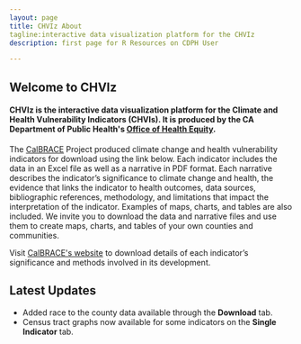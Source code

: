 ```yaml
---
layout: page
title: CHVIz About
tagline:interactive data visualization platform for the CHVIz
description: first page for R Resources on CDPH User

---
```


## Welcome to CHVIz 

#### CHVIz is the interactive data visualization platform for the Climate and Health Vulnerability Indicators (CHVIs). It is produced by the CA Department of Public Health's [Office of Health Equity](http://bit.ly/CDPHOHE). 


The [CalBRACE](bit.ly/calbrace) Project produced climate change and health vulnerability indicators for download using the link below. Each indicator includes the data in an Excel file as well as a narrative in PDF format. Each narrative describes the indicator’s significance to climate change and health, the evidence that links the indicator to health outcomes, data sources, bibliographic references, methodology, and limitations that impact the interpretation of the indicator. Examples of maps, charts, and tables are also included. We invite you to download the data and narrative files and use them to create maps, charts, and tables of your own counties and communities. 

Visit [CalBRACE's website](https://www.cdph.ca.gov/Programs/OHE/Pages/CC-Health-Vulnerability-Indicators.aspx) to download details of each indicator’s significance and methods involved in its development. 


## Latest Updates

- Added race to the county data available through the __Download__ tab.
- Census tract graphs now available for some indicators on the __Single Indicator__ tab.

